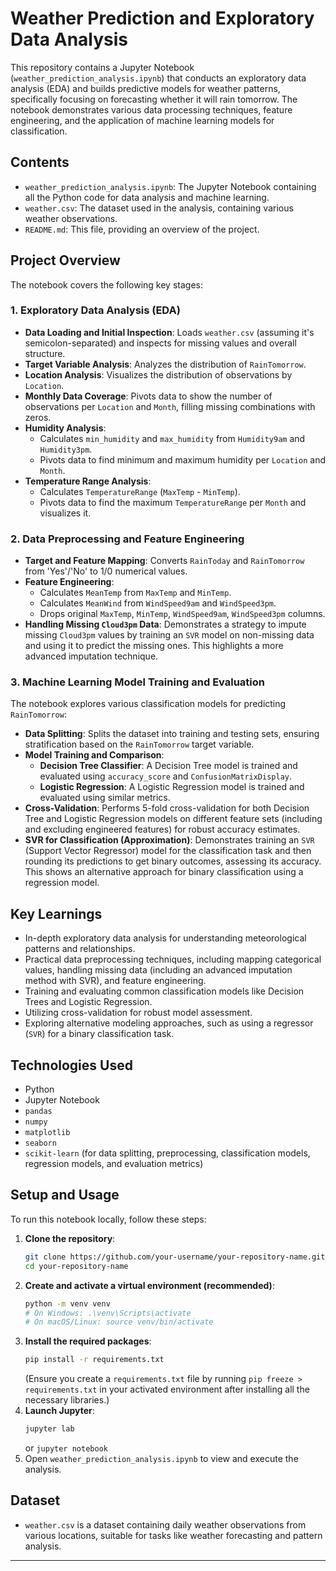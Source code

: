# Weather Prediction and Exploratory Data Analysis

This repository contains a Jupyter Notebook (`weather_prediction_analysis.ipynb`) that conducts an exploratory data analysis (EDA) and builds predictive models for weather patterns, specifically focusing on forecasting whether it will rain tomorrow. The notebook demonstrates various data processing techniques, feature engineering, and the application of machine learning models for classification.

## Contents

*   `weather_prediction_analysis.ipynb`: The Jupyter Notebook containing all the Python code for data analysis and machine learning.
*   `weather.csv`: The dataset used in the analysis, containing various weather observations.
*   `README.md`: This file, providing an overview of the project.

## Project Overview

The notebook covers the following key stages:

### 1. Exploratory Data Analysis (EDA)

*   **Data Loading and Initial Inspection**: Loads `weather.csv` (assuming it's semicolon-separated) and inspects for missing values and overall structure.
*   **Target Variable Analysis**: Analyzes the distribution of `RainTomorrow`.
*   **Location Analysis**: Visualizes the distribution of observations by `Location`.
*   **Monthly Data Coverage**: Pivots data to show the number of observations per `Location` and `Month`, filling missing combinations with zeros.
*   **Humidity Analysis**:
    *   Calculates `min_humidity` and `max_humidity` from `Humidity9am` and `Humidity3pm`.
    *   Pivots data to find minimum and maximum humidity per `Location` and `Month`.
*   **Temperature Range Analysis**:
    *   Calculates `TemperatureRange` (`MaxTemp` - `MinTemp`).
    *   Pivots data to find the maximum `TemperatureRange` per `Month` and visualizes it.

### 2. Data Preprocessing and Feature Engineering

*   **Target and Feature Mapping**: Converts `RainToday` and `RainTomorrow` from 'Yes'/'No' to 1/0 numerical values.
*   **Feature Engineering**:
    *   Calculates `MeanTemp` from `MaxTemp` and `MinTemp`.
    *   Calculates `MeanWind` from `WindSpeed9am` and `WindSpeed3pm`.
    *   Drops original `MaxTemp`, `MinTemp`, `WindSpeed9am`, `WindSpeed3pm` columns.
*   **Handling Missing `Cloud3pm` Data**: Demonstrates a strategy to impute missing `Cloud3pm` values by training an `SVR` model on non-missing data and using it to predict the missing ones. This highlights a more advanced imputation technique.

### 3. Machine Learning Model Training and Evaluation

The notebook explores various classification models for predicting `RainTomorrow`:

*   **Data Splitting**: Splits the dataset into training and testing sets, ensuring stratification based on the `RainTomorrow` target variable.
*   **Model Training and Comparison**:
    *   **Decision Tree Classifier**: A Decision Tree model is trained and evaluated using `accuracy_score` and `ConfusionMatrixDisplay`.
    *   **Logistic Regression**: A Logistic Regression model is trained and evaluated using similar metrics.
*   **Cross-Validation**: Performs 5-fold cross-validation for both Decision Tree and Logistic Regression models on different feature sets (including and excluding engineered features) for robust accuracy estimates.
*   **SVR for Classification (Approximation)**: Demonstrates training an `SVR` (Support Vector Regressor) model for the classification task and then rounding its predictions to get binary outcomes, assessing its accuracy. This shows an alternative approach for binary classification using a regression model.

## Key Learnings

*   In-depth exploratory data analysis for understanding meteorological patterns and relationships.
*   Practical data preprocessing techniques, including mapping categorical values, handling missing data (including an advanced imputation method with SVR), and feature engineering.
*   Training and evaluating common classification models like Decision Trees and Logistic Regression.
*   Utilizing cross-validation for robust model assessment.
*   Exploring alternative modeling approaches, such as using a regressor (`SVR`) for a binary classification task.

## Technologies Used

*   Python
*   Jupyter Notebook
*   `pandas`
*   `numpy`
*   `matplotlib`
*   `seaborn`
*   `scikit-learn` (for data splitting, preprocessing, classification models, regression models, and evaluation metrics)

## Setup and Usage

To run this notebook locally, follow these steps:

1.  **Clone the repository**:
    ```bash
    git clone https://github.com/your-username/your-repository-name.git
    cd your-repository-name
    ```
2.  **Create and activate a virtual environment (recommended)**:
    ```bash
    python -m venv venv
    # On Windows: .\venv\Scripts\activate
    # On macOS/Linux: source venv/bin/activate
    ```
3.  **Install the required packages**:
    ```bash
    pip install -r requirements.txt
    ```
    (Ensure you create a `requirements.txt` file by running `pip freeze > requirements.txt` in your activated environment after installing all the necessary libraries.)
4.  **Launch Jupyter**:
    ```bash
    jupyter lab
    ```
    or `jupyter notebook`
5.  Open `weather_prediction_analysis.ipynb` to view and execute the analysis.

## Dataset

*   `weather.csv` is a dataset containing daily weather observations from various locations, suitable for tasks like weather forecasting and pattern analysis.

---
